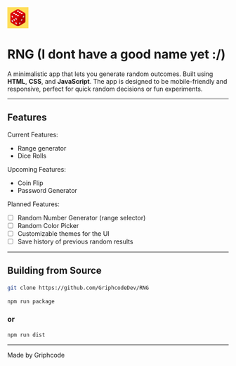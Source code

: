 <img src="/src/appicon/icon48.png" alt="RNG">

# RNG (I dont have a good name yet :/)

A minimalistic app that lets you generate random outcomes. Built using **HTML**, **CSS**, and **JavaScript**. The app is designed to be mobile-friendly and responsive, perfect for quick random decisions or fun experiments.

---

## Features

Current Features:

- Range generator
- Dice Rolls
  
Upcoming Features:

- Coin Flip  
- Password Generator  

Planned Features:  

- [ ] Random Number Generator (range selector)  
- [ ] Random Color Picker  
- [ ] Customizable themes for the UI  
- [ ] Save history of previous random results  

---

## Building from Source

```sh
git clone https://github.com/GriphcodeDev/RNG
```

```sh
npm run package
```

### or

```sh
npm run dist
```

---

Made by Griphcode 

